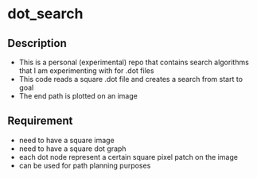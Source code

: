 # dot_search

## Description
- This is a personal (experimental) repo that contains search algorithms that I am experimenting with for .dot files
- This code reads a square .dot file and creates a search from start to goal
- The end path is plotted on an image

## Requirement
- need to have a square image
- need to have a square dot graph
- each dot node represent a certain square pixel patch on the image
- can be used for path planning purposes